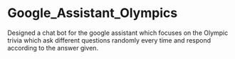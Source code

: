 # Google_Assistant_Olympics
Designed a chat bot for the google assistant which focuses on the Olympic trivia which ask different questions randomly every time and respond according to the answer given.
